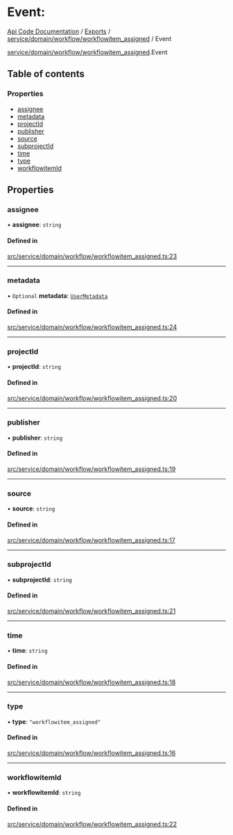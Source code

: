 # Event: 
 
[Api Code Documentation](../README.md) / [Exports](../modules.md) / [service/domain/workflow/workflowitem\_assigned](../modules/service_domain_workflow_workflowitem_assigned.md) / Event

[service/domain/workflow/workflowitem\_assigned](../modules/service_domain_workflow_workflowitem_assigned.md).Event

## Table of contents

### Properties

- [assignee](service_domain_workflow_workflowitem_assigned.Event.md#assignee)
- [metadata](service_domain_workflow_workflowitem_assigned.Event.md#metadata)
- [projectId](service_domain_workflow_workflowitem_assigned.Event.md#projectid)
- [publisher](service_domain_workflow_workflowitem_assigned.Event.md#publisher)
- [source](service_domain_workflow_workflowitem_assigned.Event.md#source)
- [subprojectId](service_domain_workflow_workflowitem_assigned.Event.md#subprojectid)
- [time](service_domain_workflow_workflowitem_assigned.Event.md#time)
- [type](service_domain_workflow_workflowitem_assigned.Event.md#type)
- [workflowitemId](service_domain_workflow_workflowitem_assigned.Event.md#workflowitemid)

## Properties

### assignee

• **assignee**: `string`

#### Defined in

[src/service/domain/workflow/workflowitem_assigned.ts:23](https://github.com/openkfw/TruBudget/blob/90402cb/api/src/service/domain/workflow/workflowitem_assigned.ts#L23)

___

### metadata

• `Optional` **metadata**: [`UserMetadata`](../modules/service_domain_metadata.md#usermetadata)

#### Defined in

[src/service/domain/workflow/workflowitem_assigned.ts:24](https://github.com/openkfw/TruBudget/blob/90402cb/api/src/service/domain/workflow/workflowitem_assigned.ts#L24)

___

### projectId

• **projectId**: `string`

#### Defined in

[src/service/domain/workflow/workflowitem_assigned.ts:20](https://github.com/openkfw/TruBudget/blob/90402cb/api/src/service/domain/workflow/workflowitem_assigned.ts#L20)

___

### publisher

• **publisher**: `string`

#### Defined in

[src/service/domain/workflow/workflowitem_assigned.ts:19](https://github.com/openkfw/TruBudget/blob/90402cb/api/src/service/domain/workflow/workflowitem_assigned.ts#L19)

___

### source

• **source**: `string`

#### Defined in

[src/service/domain/workflow/workflowitem_assigned.ts:17](https://github.com/openkfw/TruBudget/blob/90402cb/api/src/service/domain/workflow/workflowitem_assigned.ts#L17)

___

### subprojectId

• **subprojectId**: `string`

#### Defined in

[src/service/domain/workflow/workflowitem_assigned.ts:21](https://github.com/openkfw/TruBudget/blob/90402cb/api/src/service/domain/workflow/workflowitem_assigned.ts#L21)

___

### time

• **time**: `string`

#### Defined in

[src/service/domain/workflow/workflowitem_assigned.ts:18](https://github.com/openkfw/TruBudget/blob/90402cb/api/src/service/domain/workflow/workflowitem_assigned.ts#L18)

___

### type

• **type**: ``"workflowitem_assigned"``

#### Defined in

[src/service/domain/workflow/workflowitem_assigned.ts:16](https://github.com/openkfw/TruBudget/blob/90402cb/api/src/service/domain/workflow/workflowitem_assigned.ts#L16)

___

### workflowitemId

• **workflowitemId**: `string`

#### Defined in

[src/service/domain/workflow/workflowitem_assigned.ts:22](https://github.com/openkfw/TruBudget/blob/90402cb/api/src/service/domain/workflow/workflowitem_assigned.ts#L22)
